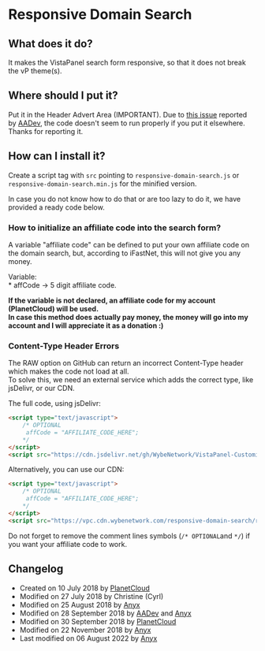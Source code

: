 # Responsive Domain Search  

## What does it do?  
It makes the VistaPanel search form responsive, so that it does not break the vP theme(s).

## Where should I put it?  
Put it in the Header Advert Area (IMPORTANT). 
Due to [this issue](https://github.com/VPTOfficial/VistaPanel-Customizations/issues/4) reported by [AADev](https://github.com/mahofficial), the code doesn't seem to run properly if you put it elsewhere. Thanks for reporting it.  

## How can I install it?   
Create a script tag with `src` pointing to `responsive-domain-search.js` or `responsive-domain-search.min.js` for the minified version.  

In case you do not know how to do that or are too lazy to do it, we have provided a ready code below.

### How to initialize an affiliate code into the search form?   
A variable "affiliate code" can be defined to put your own affiliate code on the domain search, but, according to iFastNet, this will not give you any money.  

Variable:   
	* affCode -> 5 digit affiliate code.  

**If the variable is not declared, an affiliate code for my account (PlanetCloud) will be used.**  
**In case this method does actually pay money, the money will go into my account and I will appreciate it as a donation :)**  

###  Content-Type Header Errors
The RAW option on GitHub can return an incorrect Content-Type header which makes the code not load at all.  
To solve this, we need an external service which adds the correct type, like jsDelivr, or our CDN.

The full code, using jsDelivr:
```html
<script type="text/javascript">
	/* OPTIONAL
	 affCode = "AFFILIATE_CODE_HERE";
	*/
</script>
<script src="https://cdn.jsdelivr.net/gh/WybeNetwork/VistaPanel-Customizations@2.0.3/responsive-domain-search/responsive-domain-search.js" type="text/javascript"></script>
```
Alternatively, you can use our CDN:
```html
<script type="text/javascript">
	/* OPTIONAL
	 affCode = "AFFILIATE_CODE_HERE";
	*/
</script>
<script src="https://vpc.cdn.wybenetwork.com/responsive-domain-search/responsive-domain-search.js" type="text/javascript"></script>
```
Do not forget to remove the comment lines symbols (``/* OPTIONAL``and ``*/``) if you want your affiliate code to work.
## Changelog
* Created on 10 July 2018 by [PlanetCloud](https://github.com/PlanetTheCloud)  
* Modified on 27 July 2018 by Christine (Cyrl)  
* Modified on 25 August 2018 by [Anyx](https://github.com/4yx)
* Modified on 28 September 2018 by [AADev](https://github.com/mahofficial) and [Anyx](https://github.com/4yx)
* Modified on 30 September 2018 by [PlanetCloud](https://github.com/PlanetTheCloud)  
* Modified on 22 November 2018 by [Anyx](https://github.com/4yx)
* Last modified on 06 August 2022 by [Anyx](https://github.com/4yx)